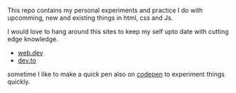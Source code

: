 This repo contains my personal experiments and practice I do with upcomming, new and existing things in html, css and Js.

I would love to hang around this sites to keep my self upto date with cutting edge knowledge.
- [web.dev](https://web.dev)
- [dev.to](https://dev.to)

sometime I like to make a quick pen also on [codepen](https://codepen.io/jaydipjsuvagiya) to experiment things quickly.
